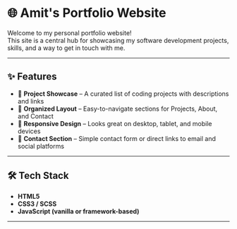 # 🌐 Amit's Portfolio Website

Welcome to my personal portfolio website!  
This site is a central hub for showcasing my software development projects, skills, and a way to get in touch with me.

---

## ✨ Features

- 🧠 **Project Showcase** – A curated list of coding projects with descriptions and links  
- 📂 **Organized Layout** – Easy-to-navigate sections for Projects, About, and Contact  
- 📱 **Responsive Design** – Looks great on desktop, tablet, and mobile devices  
- 📧 **Contact Section** – Simple contact form or direct links to email and social platforms  

---

## 🛠️ Tech Stack

- **HTML5**  
- **CSS3 / SCSS**  
- **JavaScript (vanilla or framework-based)**  

---

